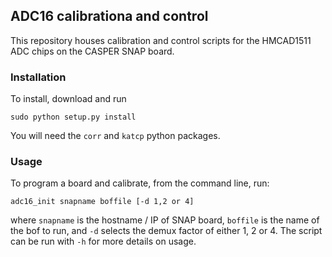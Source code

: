 ## ADC16 calibrationa and control

This repository houses calibration and control scripts for the HMCAD1511 ADC chips on the CASPER SNAP board.

### Installation

To install, download and run

```
sudo python setup.py install
```

You will need the `corr` and `katcp` python packages.

### Usage

To program a board and calibrate, from the command line, run:

```
adc16_init snapname boffile [-d 1,2 or 4]
```

where `snapname` is the hostname / IP of SNAP board, `boffile` is the name of the bof to run, and `-d` selects the demux factor of either 1, 2 or 4. The script can be run with `-h` for more details on usage.



